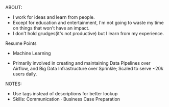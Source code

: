 ABOUT:
- I work for ideas and learn from people.
- Except for education and entertainment, I'm not going to waste my time on things that won't have an impact.
- I don't hold grudges(it's not productive) but I learn from my experience. 


Resume Points
    
- Machine Learning
    

- Primarily involved in creating and maintaining Data Pipelines over Airflow, and Big Data Infrastructure over Sprinkle; Scaled to serve ~20k users daily.


NOTES:
- Use tags instead of descriptions for better lookup
- Skills: Communication · Business Case Preparation
